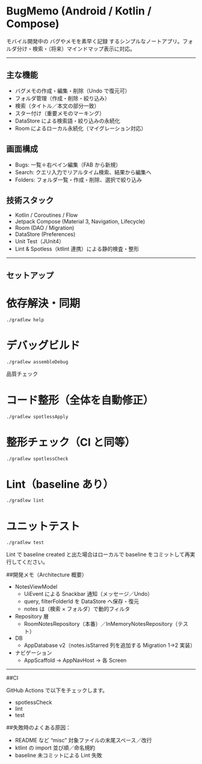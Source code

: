 # BugMemo (Android / Kotlin / Compose)

モバイル開発中の バグやメモを素早く記録 するシンプルなノートアプリ。フォルダ分け・検索・（将来）マインドマップ表示に対応。

---

## 主な機能

- バグメモの作成・編集・削除（Undo で復元可）
- フォルダ管理（作成・削除・絞り込み）
- 検索（タイトル／本文の部分一致）
- スター付け（重要メモのマーキング）
- DataStore による検索語・絞り込みの永続化
- Room によるローカル永続化（マイグレーション対応）

## 画面構成

- Bugs: 一覧＋右ペイン編集（FAB から新規）
- Search: クエリ入力でリアルタイム検索、結果から編集へ
- Folders: フォルダ一覧・作成・削除、選択で絞り込み

## 技術スタック

- Kotlin / Coroutines / Flow
- Jetpack Compose (Material 3, Navigation, Lifecycle)
- Room (DAO / Migration)
- DataStore (Preferences)
- Unit Test（JUnit4）
- Lint & Spotless（ktlint 連携）による静的検査・整形

---

## セットアップ

# 依存解決・同期

```
./gradlew help
```

# デバッグビルド

```
./gradlew assembleDebug
```

品質チェック

# コード整形（全体を自動修正）

```
./gradlew spotlessApply
```

# 整形チェック（CI と同等）

```
./gradlew spotlessCheck
```

# Lint（baseline あり）

```
./gradlew lint
```

# ユニットテスト

```
./gradlew test
```

Lint で baseline created と出た場合はローカルで baseline をコミットして再実行してください。

##開発メモ（Architecture 概要）

- NotesViewModel
  - UiEvent による Snackbar 通知（メッセージ／Undo）
  - query, filterFolderId を DataStore へ保存・復元
  - notes は（検索 × フォルダ）で動的フィルタ
- Repository 層
  - RoomNotesRepository（本番）／InMemoryNotesRepository（テスト）
- DB
  - AppDatabase v2（notes.isStarred 列を追加する Migration 1→2 実装）
- ナビゲーション
  - AppScaffold → AppNavHost → 各 Screen

---

##CI

GitHub Actions で以下をチェックします。

- spotlessCheck
- lint
- test

##失敗時のよくある原因：

- README など “misc” 対象ファイルの末尾スペース／改行
- ktlint の import 並び順／命名規約
- baseline 未コミットによる Lint 失敗
